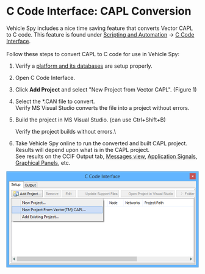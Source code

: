 # C Code Interface: CAPL Conversion

Vehicle Spy includes a nice time saving feature that converts Vector CAPL to C code. This feature is found under [Scripting and Automation](../) -> [C Code Interface](./).\
\
Follow these steps to convert CAPL to C code for use in Vehicle Spy:

1. Verify a [platform and its databases](../../main-menu-setup/network-databases.md) are setup properly.
2. Open C Code Interface.
3. Click **Add Project** and select "New Project from Vector CAPL". (Figure 1)
4. Select the \*.CAN file to convert.\
   &#x20; Verify MS Visual Studio converts the file into a project without errors.
5.  Build the project in MS Visual Studio. (can use Ctrl+Shift+B)

    &#x20;  Verify the project builds without errors.\

6. Take Vehicle Spy online to run the converted and built CAPL project.\
   &#x20;  Results will depend upon what is in the CAPL project.\
   &#x20;  See results on the CCIF Output tab, [Messages view](../../main-menu-spy-networks/messages-view/), [Application Signals](../application-signals/), [Graphical Panels](../../main-menu-measurement/graphical-panels/), etc.

![Figure 1: Convert CAPL to C code using the C Code Interface.](../../../.gitbook/assets/spyCAPLConverter.gif)
